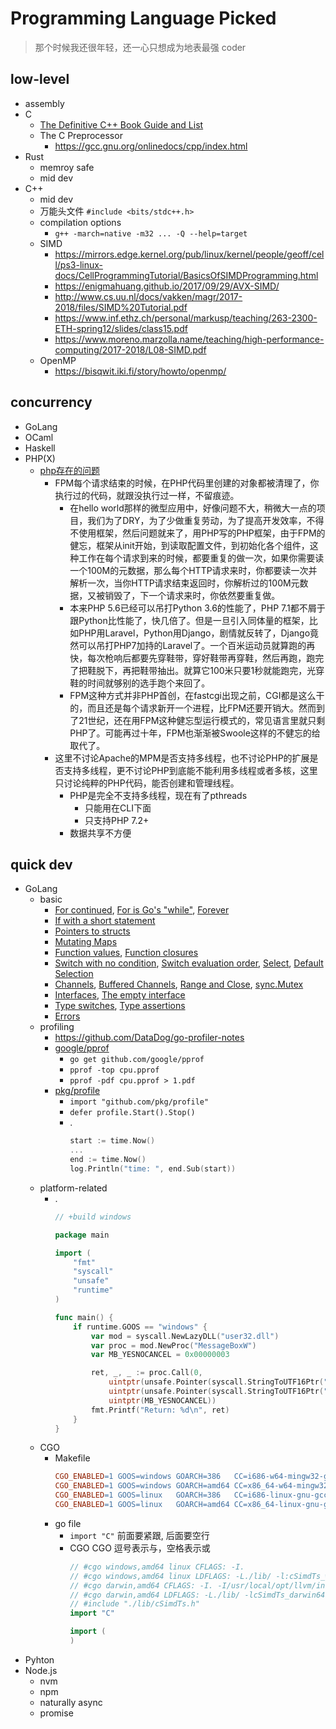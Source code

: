 # Programming Language Picked

<!-- ex_nolevel -->

> 那个时候我还很年轻，还一心只想成为地表最强 coder

## low-level
* assembly
* C
    - [The Definitive C++ Book Guide and List](https://stackoverflow.com/questions/388242/the-definitive-c-book-guide-and-list)
    - The C Preprocessor
        + https://gcc.gnu.org/onlinedocs/cpp/index.html
* Rust
    - memroy safe
    - mid dev
* C++
    - mid dev
    - 万能头文件 `#include <bits/stdc++.h>`
    - compilation options
        + `g++ -march=native -m32 ... -Q --help=target`
    - SIMD
        + https://mirrors.edge.kernel.org/pub/linux/kernel/people/geoff/cell/ps3-linux-docs/CellProgrammingTutorial/BasicsOfSIMDProgramming.html
        + https://enigmahuang.github.io/2017/09/29/AVX-SIMD/
        + http://www.cs.uu.nl/docs/vakken/magr/2017-2018/files/SIMD%20Tutorial.pdf
        + https://www.inf.ethz.ch/personal/markusp/teaching/263-2300-ETH-spring12/slides/class15.pdf
        + https://www.moreno.marzolla.name/teaching/high-performance-computing/2017-2018/L08-SIMD.pdf
    - OpenMP
        + https://bisqwit.iki.fi/story/howto/openmp/

## concurrency
* GoLang
* OCaml
* Haskell
* PHP(X)
    - [php存在的问题](https://zhuanlan.zhihu.com/p/28490854)
        + FPM每个请求结束的时候，在PHP代码里创建的对象都被清理了，你执行过的代码，就跟没执行过一样，不留痕迹。
            * 在hello world那样的微型应用中，好像问题不大，稍微大一点的项目，我们为了DRY，为了少做重复劳动，为了提高开发效率，不得不使用框架，然后问题就来了，用PHP写的PHP框架，由于FPM的健忘，框架从init开始，到读取配置文件，到初始化各个组件，这种工作在每个请求到来的时候，都要重复的做一次，如果你需要读一个100M的元数据，那么每个HTTP请求来时，你都要读一次并解析一次，当你HTTP请求结束返回时，你解析过的100M元数据，又被销毁了，下一个请求来时，你依然要重复做。
            * 本来PHP 5.6已经可以吊打Python 3.6的性能了，PHP 7.1都不屑于跟Python比性能了，快几倍了。但是一旦引入同体量的框架，比如PHP用Laravel，Python用Django，剧情就反转了，Django竟然可以吊打PHP7加持的Laravel了。一个百米运动员就算跑的再快，每次枪响后都要先穿鞋带，穿好鞋带再穿鞋，然后再跑，跑完了把鞋脱下，再把鞋带抽出。就算它100米只要1秒就能跑完，光穿鞋的时间就够别的选手跑个来回了。
            * FPM这种方式并非PHP首创，在fastcgi出现之前，CGI都是这么干的，而且还是每个请求新开一个进程，比FPM还要开销大。然而到了21世纪，还在用FPM这种健忘型运行模式的，常见语言里就只剩PHP了。可能再过十年，FPM也渐渐被Swoole这样的不健忘的给取代了。
        + 这里不讨论Apache的MPM是否支持多线程，也不讨论PHP的扩展是否支持多线程，更不讨论PHP到底能不能利用多线程或者多核，这里只讨论纯粹的PHP代码，能否创建和管理线程。
            * PHP是完全不支持多线程，现在有了pthreads
                - 只能用在CLI下面
                - 只支持PHP 7.2+
            * 数据共享不方便

## quick dev
* GoLang
    - basic
        + [For continued](https://tour.golang.org/flowcontrol/2), [For is Go's "while"](https://tour.golang.org/flowcontrol/3), [Forever](https://tour.golang.org/flowcontrol/4)
        + [If with a short statement](https://tour.golang.org/flowcontrol/6)
        + [Pointers to structs](https://tour.golang.org/moretypes/4)
        + [Mutating Maps](https://tour.golang.org/moretypes/22)
        + [Function values](https://tour.golang.org/moretypes/24), [Function closures](https://tour.golang.org/moretypes/25)
        + [Switch with no condition](https://tour.golang.org/flowcontrol/11), [Switch evaluation order](https://tour.golang.org/flowcontrol/10), [Select](https://tour.golang.org/concurrency/5), [Default Selection](https://tour.golang.org/concurrency/6)
        + [Channels](https://tour.golang.org/concurrency/2), [Buffered Channels](https://tour.golang.org/concurrency/3), [Range and Close](https://tour.golang.org/concurrency/4), [sync.Mutex](https://tour.golang.org/concurrency/9)
        + [Interfaces](https://tour.golang.org/methods/9), [The empty interface](https://tour.golang.org/methods/14)
        + [Type switches](https://tour.golang.org/methods/16), [Type assertions](https://tour.golang.org/methods/15)
        + [Errors](https://tour.golang.org/methods/19)
    - profiling
        + https://github.com/DataDog/go-profiler-notes
		+ [google/pprof](https://github.com/google/pprof)
            * `go get github.com/google/pprof`
            * `pprof -top cpu.pprof`
            * `pprof -pdf cpu.pprof > 1.pdf`
		+ [pkg/profile](https://github.com/pkg/profile)
            + `import "github.com/pkg/profile"`
            + `defer profile.Start().Stop()`
            + .
                ```go
                start := time.Now()
                ...
                end := time.Now()
                log.Println("time: ", end.Sub(start))
                ```
    * platform-related
        - .
            ```go
            // +build windows

            package main

            import (
                "fmt"
                "syscall"
                "unsafe"
                "runtime"
            )

            func main() {
                if runtime.GOOS == "windows" {
                    var mod = syscall.NewLazyDLL("user32.dll")
                    var proc = mod.NewProc("MessageBoxW")
                    var MB_YESNOCANCEL = 0x00000003

                    ret, _, _ := proc.Call(0,
                        uintptr(unsafe.Pointer(syscall.StringToUTF16Ptr("This test is Done."))),
                        uintptr(unsafe.Pointer(syscall.StringToUTF16Ptr("Done Title"))),
                        uintptr(MB_YESNOCANCEL))
                    fmt.Printf("Return: %d\n", ret)
                }
            }
            ```
    * CGO
        - Makefile
            ```makefile
            CGO_ENABLED=1 GOOS=windows GOARCH=386   CC=i686-w64-mingw32-gcc-posix   CXX=i686-w64-mingw32-g++-posix   go build -ldflags "-X github.com/bytom/version.GitCommit=`git rev-parse HEAD`" -o <exec> <source>
            CGO_ENABLED=1 GOOS=windows GOARCH=amd64 CC=x86_64-w64-mingw32-gcc-posix CXX=x86_64-w64-mingw32-g++-posix go build -ldflags "-X github.com/bytom/version.GitCommit=`git rev-parse HEAD`" -o <exec> <source>
            CGO_ENABLED=1 GOOS=linux   GOARCH=386   CC=i686-linux-gnu-gcc           CXX=i686-linux-gnu-g++           go build -ldflags "-X github.com/bytom/version.GitCommit=`git rev-parse HEAD`" -o <exec> <source>
            CGO_ENABLED=1 GOOS=linux   GOARCH=amd64 CC=x86_64-linux-gnu-gcc         CXX=x86_64-linux-gnu-g++         go build -ldflags "-X github.com/bytom/version.GitCommit=`git rev-parse HEAD`" -o <exec> <source>
            ```
        + go file
            * `import "C"` 前面要紧跟, 后面要空行
            * CGO CGO 逗号表示与，空格表示或
                ```go
                // #cgo windows,amd64 linux CFLAGS: -I.
                // #cgo windows,amd64 linux LDFLAGS: -L./lib/ -l:cSimdTs_win32.o -lstdc++ -lgomp -lpthread
                // #cgo darwin,amd64 CFLAGS: -I. -I/usr/local/opt/llvm/include
                // #cgo darwin,amd64 LDFLAGS: -L./lib/ -lcSimdTs_darwin64.o -lstdc++ -lomp -L/usr/local/opt/llvm/lib
                // #include "./lib/cSimdTs.h"
                import "C"

                import (
                )
                ```
* Pyhton
* Node.js
    - nvm
    - npm
    - naturally async
    - promise